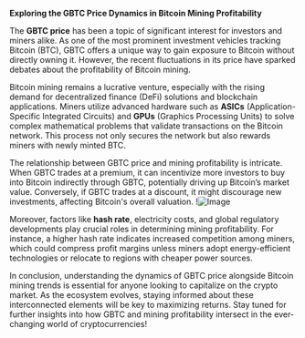 **Exploring the GBTC Price Dynamics in Bitcoin Mining Profitability**

The **GBTC price** has been a topic of significant interest for investors and miners alike. As one of the most prominent investment vehicles tracking Bitcoin (BTC), GBTC offers a unique way to gain exposure to Bitcoin without directly owning it. However, the recent fluctuations in its price have sparked debates about the profitability of Bitcoin mining. 

Bitcoin mining remains a lucrative venture, especially with the rising demand for decentralized finance (DeFi) solutions and blockchain applications. Miners utilize advanced hardware such as **ASICs** (Application-Specific Integrated Circuits) and **GPUs** (Graphics Processing Units) to solve complex mathematical problems that validate transactions on the Bitcoin network. This process not only secures the network but also rewards miners with newly minted BTC.

The relationship between GBTC price and mining profitability is intricate. When GBTC trades at a premium, it can incentivize more investors to buy into Bitcoin indirectly through GBTC, potentially driving up Bitcoin’s market value. Conversely, if GBTC trades at a discount, it might discourage new investments, affecting Bitcoin's overall valuation. !![Image](https://github.com/user-attachments/assets/590b50a7-4459-4e76-8a31-559aed223621)

Moreover, factors like **hash rate**, electricity costs, and global regulatory developments play crucial roles in determining mining profitability. For instance, a higher hash rate indicates increased competition among miners, which could compress profit margins unless miners adopt energy-efficient technologies or relocate to regions with cheaper power sources.

In conclusion, understanding the dynamics of GBTC price alongside Bitcoin mining trends is essential for anyone looking to capitalize on the crypto market. As the ecosystem evolves, staying informed about these interconnected elements will be key to maximizing returns. Stay tuned for further insights into how GBTC and mining profitability intersect in the ever-changing world of cryptocurrencies!